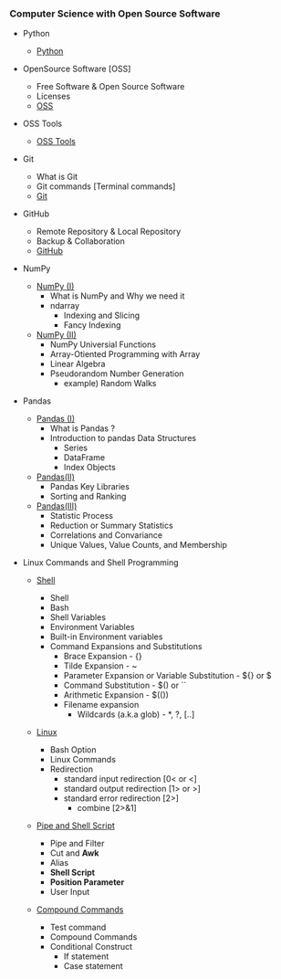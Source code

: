 ### Computer Science with Open Source Software

- Python
  - [Python](/Python.md)
  
- OpenSource Software [OSS]
  - Free Software & Open Source Software
  - Licenses
  - [OSS](/OSS.md)
  
- OSS Tools
  - [OSS Tools](/OSS%20Tools.md)
  
- Git
  - What is Git 
  - Git commands [Terminal commands]
  - [Git](/Git.md)
  
- GitHub
  - Remote Repository & Local Repository
  - Backup & Collaboration
  - [GitHub](/GitHub.md)
  
- NumPy
  - [NumPy (I)](./NumPy(I).md)
    - What is NumPy and Why we need it
    - ndarray 
      - Indexing and Slicing
      - Fancy Indexing
  - [NumPy (II)](/NumPy(II).md)
    - NumPy Universial Functions
    - Array-Otiented Programming with Array
    - Linear Algebra
    - Pseudorandom Number Generation
      - example) Random Walks
  
- Pandas
  - [Pandas (I)](/Pandas(I).md)
    - What is Pandas ?
    - Introduction to pandas Data Structures
      - Series
      - DataFrame
      - Index Objects
  - [Pandas(II)](/Pandas(II).md)
    - Pandas Key Libraries
    - Sorting and Ranking
  - [Pandas(III)](./Pandas(III).md)
    - Statistic Process
    - Reduction or Summary Statistics
    - Correlations and Convariance 
    - Unique Values, Value Counts, and Membership

- Linux Commands and Shell Programming
  - [Shell](./Shell.md)
    - Shell
    - Bash
    - Shell Variables
    - Environment Variables
    - Built-in Environment variables
    - Command Expansions and Substitutions
      - Brace Expansion - {}
      - Tilde Expansion - ~
      - Parameter Expansion or Variable Substitution - ${} or $
      - Command Substitution - $() or \``
      - Arithmetic Expansion - $(())
      - Filename expansion
        - Wildcards (a.k.a glob) - *, ?, [..]
  
  - [Linux](./Linux.md)
    - Bash Option
    - Linux Commands
    - Redirection
      - standard input redirection [0< or <]
      - standard output redirection [1> or >]
      - standard error redirection [2>]
        - combine [2>&1]
  - [Pipe and Shell Script](./Pipe_Shell_Script.md)
    - Pipe and Filter
    - Cut and **Awk**
    - Alias
    - **Shell Script**
    - **Position Parameter**
    - User Input
  - [Compound Commands](./Compound_Commands.md)
    - Test command
    - Compound Commands
    - Conditional Construct
      - If statement
      - Case statement
